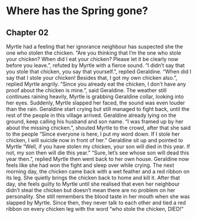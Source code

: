 # Where has the Spring gone?
## Chapter 02

Myrtle had a feeling that her ignorance neighbour has suspected she the one who stolen the chicken. “Are you thinking that I’m the one who stole your chicken? When did I eat your chicken? Please let it be clearly now before you leave.”, refuted by Myrtle with a fierce sound. “I didn’t say that you stole that chicken, you say that yourself.”, replied Geraldine. “When did I say that I stole your chicken! Besides that, I got my own chicken also.”, replied Myrtle angrily. “Since you already eat the chicken, I don’t have any proof about the chicken is mine.”, said Geraldine. The weather still continues raining heavily, Myrtle is grabbing Geraldine collar, looking into her eyes. Suddenly, Myrtle slapped her faced, the sound was even louder than the rain. Geraldine start crying but still managed to fight back, until the rest of the people in this village arrived. Geraldine already lying on the ground, keep calling his husband and son name. “I was framed up by her about the missing chicken.”, shouted Myrtle to the crowd, after that she said to the people “Since everyone is here, I put my word down. If I stole her chicken, I will suicide now in front of her.” Geraldine sit up and pointed to Myrtle “Well, if you have stolen my chicken, your son will died in this year. If not, my son then will die this year.” “Sure, let’s see whose son will dead this year then.”, replied Myrtle then went back to her own house. Geraldine now feels like she had won the fight and sleep over while crying. The next morning day, the chicken came back with a wet feather and a red ribbon on its leg. She quietly brings the chicken back to home and kill it. After that day, she feels guilty to Myrtle until she realised that even her neighbour didn’t steal the chicken but doesn’t mean there are no problem on her personality. She still remembers the blood taste in her mouth when she was slapped by Myrtle. Since then, they never talk to each other and tied a red ribbon on every chicken leg with the word “who stole the chicken, DIED!”